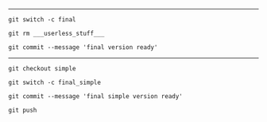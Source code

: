 

---


```
git switch -c final
```

```
git rm ___userless_stuff___
```

```
git commit --message 'final version ready'
```

---


```
git checkout simple
```

```
git switch -c final_simple
```

<cleaning>

```
git commit --message 'final simple version ready'
```

```
git push 
```

